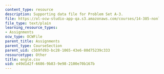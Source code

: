 ```yaml
---
content_type: resource
description: Supporting data file for Problem Set A-3.
file: https://ol-ocw-studio-app-qa.s3.amazonaws.com/courses/14-385-nonlinear-econometric-analysis-fall-2007/e49d1d2f66869b839e982100e70b167b_engle.csv
file_type: text/plain
learning_resource_types:
- Assignments
ocw_type: OCWFile
parent_title: Assignments
parent_type: CourseSection
parent_uid: c5b9fd93-bc28-1065-43e6-80d75239c333
resourcetype: Other
title: engle.csv
uid: e49d1d2f-6686-9b83-9e98-2100e70b167b
---
```

